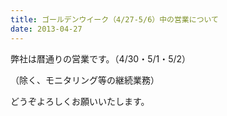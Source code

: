 ```yaml
---
title: ゴールデンウイーク（4/27-5/6）中の営業について
date: 2013-04-27
---
```


弊社は暦通りの営業です。（4/30・5/1・5/2）
<!--more-->
（除く、モニタリング等の継続業務）

どうぞよろしくお願いいたします。
